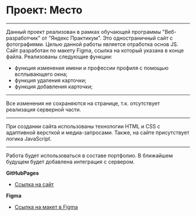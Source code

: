 # Проект: Место

***
Данный проект реализован в рамках обучающей программы "Веб-разработчик" от "Яндекс Практикум". Это одностраничный сайт c фотографиями. Целью данной работы является отработка основ JS. Сайт разработан по макету Figma, ссылка на который указана в конце файла. Реализованы следующие функции:
+ функция изменения имени и профессии профиля с помощью всплывающего окна;
+ функция удаления карточки;
+ функция добавления карточки;
***
Все изменения не сохраняются на странице, т.к. отсутствует реализация серверной части. 
***
При создании сайта использованы технологии HTML и CSS с адаптивной версткой и медиа-запросами. Также, на сайте присутствует логика JavaScript.
***
Работа будет использоваться в составе портфолио. В ближайшем будущем будет добавлена интеграция с сервером.

**GitHubPages**

* [Ссылка на сайт](https://dmitriylvov.github.io/mesto/index.html)

**Figma**

* [Ссылка на макет в Figma](https://www.figma.com/file/2cn9N9jSkmxD84oJik7xL7/JavaScript.-Sprint-4?node-id=0%3A1)
